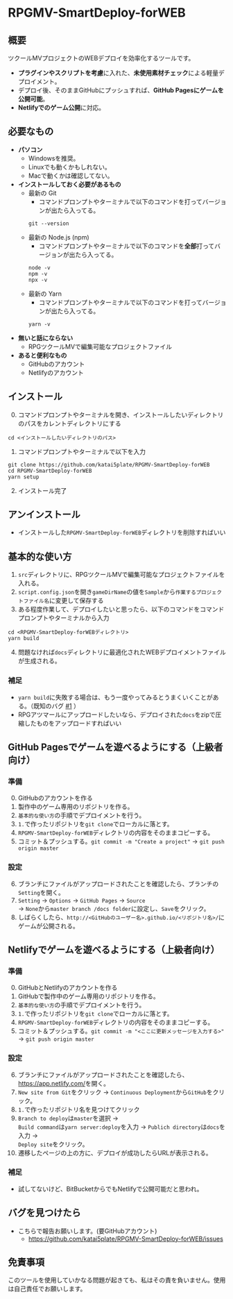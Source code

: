 # RPGMV-SmartDeploy-forWEB
## 概要
ツクールMVプロジェクトのWEBデプロイを効率化するツールです。
- **プラグインやスクリプトを考慮**に入れた、**未使用素材チェック**による軽量デプロイメント。
- デプロイ後、そのままGitHubにプッシュすれば、**GitHub Pagesにゲームを公開可能**。
- **Netlifyでのゲーム公開**に対応。

## 必要なもの
- **パソコン**
    - Windowsを推奨。
    - Linuxでも動くかもしれない。
    - Macで動くかは確認してない。
- **インストールしておく必要があるもの**
    - 最新の Git
        - コマンドプロンプトやターミナルで以下のコマンドを打ってバージョンが出たら入ってる。
        ```
        git --version
        ```
    - 最新の Node.js (npm)
        - コマンドプロンプトやターミナルで以下のコマンドを**全部**打ってバージョンが出たら入ってる。
        ```
        node -v
        npm -v
        npx -v
        ```
    - 最新の Yarn
        - コマンドプロンプトやターミナルで以下のコマンドを打ってバージョンが出たら入ってる。
        ```
        yarn -v
        ```
- **無いと話にならない**
    - RPGツクールMVで編集可能なプロジェクトファイル
- **あると便利なもの**
    - GitHubのアカウント
    - Netlifyのアカウント

## インストール
0. コマンドプロンプトやターミナルを開き、インストールしたいディレクトリのパスをカレントディレクトリにする
```shell
cd <インストールしたいディレクトリのパス>
```
1. コマンドプロンプトやターミナルで以下を入力
```shell
git clone https://github.com/katai5plate/RPGMV-SmartDeploy-forWEB
cd RPGMV-SmartDeploy-forWEB
yarn setup
```
2. インストール完了

## アンインストール
- インストールした`RPGMV-SmartDeploy-forWEB`ディレクトリを削除すればいい

## 基本的な使い方
1. `src`ディレクトリに、RPGツクールMVで編集可能なプロジェクトファイルを入れる。
2. `script.config.json`を開き`gameDirName`の値を`Sample`から`作業するプロジェクトファイル名`に変更して保存する
3. ある程度作業して、デプロイしたいと思ったら、以下のコマンドをコマンドプロンプトやターミナルから入力
```
cd <RPGMV-SmartDeploy-forWEBディレクトリ>
yarn build
```
4. 問題なければ`docs`ディレクトリに最適化されたWEBデプロイメントファイルが生成される。
### 補足
- `yarn build`に失敗する場合は、もう一度やってみるとうまくいくことがある。（既知のバグ [#1](https://github.com/katai5plate/RPGMV-SmartDeploy-forWEB/issues/1) ）
- RPGアツマールにアップロードしたいなら、デプロイされた`docs`をzipで圧縮したものをアップロードすればいい

## GitHub Pagesでゲームを遊べるようにする（上級者向け）
### 準備
0. GitHubのアカウントを作る
1. 製作中のゲーム専用のリポジトリを作る。
2. `基本的な使い方`の手順でデプロイメントを行う。
3. `1.`で作ったリポジトリを`git clone`でローカルに落とす。
4. `RPGMV-SmartDeploy-forWEB`ディレクトリの内容をそのままコピーする。
5. コミット＆プッシュする。`git commit -m "Create a project"` -> `git push origin master`
### 設定
6. ブランチにファイルがアップロードされたことを確認したら、ブランチの`Setting`を開く。
7. `Setting` -> `Options` -> `GitHub Pages` -> `Source`<br>-> `None`から`master branch /docs folder`に設定し、`Save`をクリック。
8. しばらくしたら、`http://<GitHubのユーザー名>.github.io/<リポジトリ名>/`にゲームが公開される。

## Netlifyでゲームを遊べるようにする（上級者向け）
### 準備
0. GitHubとNetlifyのアカウントを作る
1. GitHubで製作中のゲーム専用のリポジトリを作る。
2. `基本的な使い方`の手順でデプロイメントを行う。
3. `1.`で作ったリポジトリを`git clone`でローカルに落とす。
4. `RPGMV-SmartDeploy-forWEB`ディレクトリの内容をそのままコピーする。
5. コミット＆プッシュする。`git commit -m "<ここに更新メッセージを入力する>"` -> `git push origin master`
### 設定
6. ブランチにファイルがアップロードされたことを確認したら、<https://app.netlify.com/>を開く。
7. `New site from Git`をクリック -> `Continuous Deployment`から`GitHub`をクリック。
8. `1.`で作ったリポジトリ名を見つけてクリック
9. `Branch to deploy`は`master`を選択 -><br>`Build command`は`yarn server:deploy`を入力 -> `Publich directory`は`docs`を入力 -><br>`Deploy site`をクリック。
10. 遷移したページの上の方に、デプロイが成功したらURLが表示される。
### 補足
- 試してないけど、BitBucketからでもNetlifyで公開可能だと思われ。

## バグを見つけたら
- こちらで報告お願いします。(要GitHubアカウント)
    - https://github.com/katai5plate/RPGMV-SmartDeploy-forWEB/issues

## 免責事項
このツールを使用していかなる問題が起きても、私はその責を負いません。使用は自己責任でお願いします。